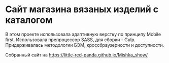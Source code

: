 # Сайт магазина вязаных изделий с каталогом
В этом проекте использовала адаптивную верстку по принципу Mobile first. Использовала препроцессор SASS, для сборки - Gulp.
Придерживалась методологии БЭМ, кроссбраузерности и доступности.

Собранный сайт на https://little-red-panda.github.io/Mishka_show/
